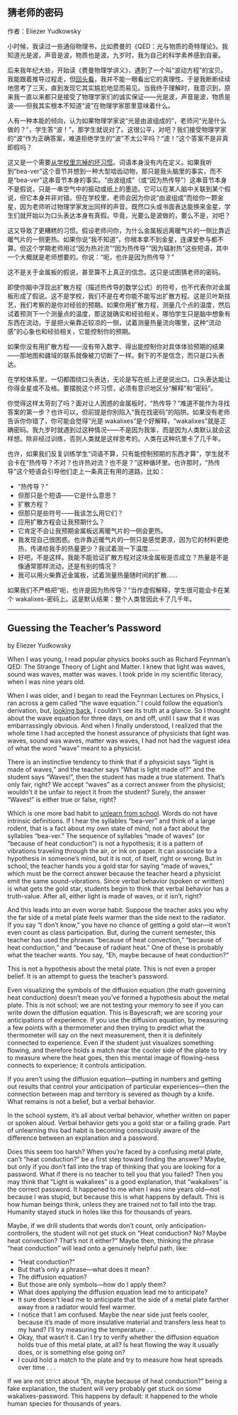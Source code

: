 ## 猜老师的密码

作者：Eliezer Yudkowsky

小时候，我读过一些通俗物理书，比如费曼的《QED：光与物质的奇特理论》。我知道光是波，声音是波，物质也是波。九岁时，我为自己的科学素养感到自豪。

后来我年纪大些，开始读《费曼物理学讲义》，遇到了一个叫“波动方程”的宝贝。我能跟着推导过程走，但[回头看](http://www.math.utah.edu/~pa/math/polya.html)，我并不能一眼看出它的真理性。于是我断断续续地思考了三天，直到发现它其实尴尬地显而易见。当我终于理解时，我意识到，原来我一直以来都只是接受了物理学家们的诚实保证——光是波，声音是波，物质是波——但我其实根本不知道“波”在物理学家那里意味着什么。

人有一种本能的倾向，认为如果物理学家说“光是由波组成的”，老师问“光是什么做的？”，学生答“波！”，那学生就说对了。这很公平，对吧？我们接受物理学家的“波”作为正确答案，难道拒绝学生的“波”不太公平吗？“波！”这个答案不是非真即假吗？

这又是一个需要[从学校里忘掉的坏习惯](https://www.lesswrong.com/lw/i2/two_more_things_to_unlearn_from_school/)。词语本身没有内在定义。如果我听到“bea-ver”这个音节并想到一种大型啮齿动物，那只是我头脑里的事实，而不是“bea-ver”这串音节本身的事实。“由波组成”（或“因为热传导”）这串音节本身不是假说，只是一串空气中的振动或纸上的墨迹。它可以在某人脑中关联到某个假说，但它本身并非对错。但在学校里，老师会因为你说“由波组成”而给你一颗金星，因为老师听过物理学家发出同样的声音。既然口头或书面表达能换来金星，学生们就开始以为口头表达本身有真假。毕竟，光要么是波做的，要么不是，对吧？

这又导致了更糟糕的习惯。假设老师问你，为什么金属板远离暖气片的一侧比靠近暖气片的一侧更热。如果你说“我不知道”，你根本拿不到金星，连课堂参与都不算。但这个学期老师用过“因为热对流”“因为热传导”“因为辐射热”这些短语，其中一个大概就是老师想要的。你说：“呃，也许是因为热传导？”

这不是关于金属板的假说，甚至算不上真正的信念。这只是试图猜老师的密码。

即使你脑中浮现出扩散方程（描述热传导的数学公式）的符号，也不代表你对金属板形成了假说。这不是学校，我们不是在考你能不能写出扩散方程。这是贝叶斯技艺，我们考察的是你对经验的预期。如果你用扩散方程，测量几个点的温度，然后试着预测下一个测量点的温度，那这就确实和经验相关。哪怕学生只是脑中想象有东西在流动，于是把火柴靠近较凉的一侧，试着测量热量流向哪里，这种“流动感”的心象也和经验相关，它能控制你的预期。

如果你没有用扩散方程——没有带入数字、得出能控制你对具体体验预期的结果——那地图和疆域的联系就像被刀切断了一样。剩下的不是信念，而只是口头表达。

在学校体系里，一切都围绕口头表达，无论是写在纸上还是说出口。口头表达能让你得金星或不及格。要摆脱这个坏习惯，必须有意识地区分“解释”和“密码”。

你觉得这样太苛刻了吗？面对让人困惑的金属板时，“热传导？”难道不能作为寻找答案的第一步？也许可以，但前提是你别陷入“我在找密码”的陷阱。如果没有老师告诉你你错了，你可能会觉得“光是 wakalixes”是个好解释，“wakalixes”就是正确密码。我九岁时就遇到过这种情况——不是因为我笨，而是因为人类默认就会这样想。除非经过训练，否则人类就是这样思考的。人类在这种坑里卡了几千年。

也许，如果我们反复训练学生“词语不算，只有能控制预期的东西才算”，学生就不会卡在“热传导？不对？也许热对流？也不是？”这种循环里。也许那时，“热传导”这个短语会引导他们走上一条真正有用的道路，比如：

- “热传导？”
- 但那只是个短语——它是什么意思？
- 扩散方程？
- 但那只是些符号——我该怎么用它们？
- 应用扩散方程会让我预期什么？
- 它肯定不会让我预期金属板远离暖气片的一侧会更热。
- 我发现自己很困惑。也许靠近暖气片的一侧只是感觉更凉，因为它的材料更绝热，传递给我手的热量更少？我试着测一下温度……
- 好吧，不是这样。我能不能验证扩散方程对这块金属板是否成立？热量是不是像通常那样流动，还是有别的情况？
- 我可以用火柴靠近金属板，试着测量热量随时间的扩散……

如果我们不严格把“呃，也许是因为热传导？”当作虚假解释，学生很可能会卡在某个 wakalixes-密码上。这是默认结果：整个人类曾因此卡了几千年。

---

## Guessing the Teacher’s Password

by Eliezer Yudkowsky

When I was young, I read popular physics books such as Richard Feynman’s QED: The Strange Theory of Light and Matter. I knew that light was waves, sound was waves, matter was waves. I took pride in my scientific literacy, when I was nine years old.

When I was older, and I began to read the Feynman Lectures on Physics, I ran across a gem called “the wave equation.” I could follow the equation’s derivation, but, [looking back](http://www.math.utah.edu/~pa/math/polya.html), I couldn’t see its truth at a glance. So I thought about the wave equation for three days, on and off, until I saw that it was embarrassingly obvious. And when I finally understood, I realized that the whole time I had accepted the honest assurance of physicists that light was waves, sound was waves, matter was waves, I had not had the vaguest idea of what the word “wave” meant to a physicist.

There is an instinctive tendency to think that if a physicist says “light is made of waves,” and the teacher says “What is light made of?” and the student says “Waves!”, then the student has made a true statement. That’s only fair, right? We accept “waves” as a correct answer from the physicist; wouldn’t it be unfair to reject it from the student? Surely, the answer “Waves!” is either true or false, right?

Which is one more bad habit to [unlearn from school](https://www.lesswrong.com/lw/i2/two_more_things_to_unlearn_from_school/). Words do not have intrinsic definitions. If I hear the syllables “bea-ver” and think of a large rodent, that is a fact about my own state of mind, not a fact about the syllables “bea-ver.” The sequence of syllables “made of waves” (or “because of heat conduction”) is not a hypothesis; it is a pattern of vibrations traveling through the air, or ink on paper. It can associate to a hypothesis in someone’s mind, but it is not, of itself, right or wrong. But in school, the teacher hands you a gold star for saying “made of waves,” which must be the correct answer because the teacher heard a physicist emit the same sound-vibrations. Since verbal behavior (spoken or written) is what gets the gold star, students begin to think that verbal behavior has a truth-value. After all, either light is made of waves, or it isn’t, right?

And this leads into an even worse habit. Suppose the teacher asks you why the far side of a metal plate feels warmer than the side next to the radiator. If you say “I don’t know,” you have no chance of getting a gold star—it won’t even count as class participation. But, during the current semester, this teacher has used the phrases “because of heat convection,” “because of heat conduction,” and “because of radiant heat.” One of these is probably what the teacher wants. You say, “Eh, maybe because of heat conduction?”

This is not a hypothesis about the metal plate. This is not even a proper belief. It is an attempt to guess the teacher’s password.

Even visualizing the symbols of the diffusion equation (the math governing heat conduction) doesn’t mean you’ve formed a hypothesis about the metal plate. This is not school; we are not testing your memory to see if you can write down the diffusion equation. This is Bayescraft; we are scoring your anticipations of experience. If you use the diffusion equation, by measuring a few points with a thermometer and then trying to predict what the thermometer will say on the next measurement, then it is definitely connected to experience. Even if the student just visualizes something flowing, and therefore holds a match near the cooler side of the plate to try to measure where the heat goes, then this mental image of flowing-ness connects to experience; it controls anticipation.

If you aren’t using the diffusion equation—putting in numbers and getting out results that control your anticipation of particular experiences—then the connection between map and territory is severed as though by a knife. What remains is not a belief, but a verbal behavior.

In the school system, it’s all about verbal behavior, whether written on paper or spoken aloud. Verbal behavior gets you a gold star or a failing grade. Part of unlearning this bad habit is becoming consciously aware of the difference between an explanation and a password.

Does this seem too harsh? When you’re faced by a confusing metal plate, can’t “heat conduction?” be a first step toward finding the answer? Maybe, but only if you don’t fall into the trap of thinking that you are looking for a password. What if there is no teacher to tell you that you failed? Then you may think that “Light is wakalixes” is a good explanation, that “wakalixes” is the correct password. It happened to me when I was nine years old—not because I was stupid, but because this is what happens by default. This is how human beings think, unless they are trained not to fall into the trap. Humanity stayed stuck in holes like this for thousands of years.

Maybe, if we drill students that words don’t count, only anticipation-controllers, the student will not get stuck on “Heat conduction? No? Maybe heat convection? That’s not it either?” Maybe then, thinking the phrase “heat conduction” will lead onto a genuinely helpful path, like:

- “Heat conduction?”
- But that’s only a phrase—what does it mean?
- The diffusion equation?
- But those are only symbols—how do I apply them?
- What does applying the diffusion equation lead me to anticipate?
- It sure doesn’t lead me to anticipate that the side of a metal plate farther away from a radiator would feel warmer.
- I notice that I am confused. Maybe the near side just feels cooler, because it’s made of more insulative material and transfers less heat to my hand? I’ll try measuring the temperature . . .
- Okay, that wasn’t it. Can I try to verify whether the diffusion equation holds true of this metal plate, at all? Is heat flowing the way it usually does, or is something else going on?
- I could hold a match to the plate and try to measure how heat spreads over time . . .

If we are not strict about “Eh, maybe because of heat conduction?” being a fake explanation, the student will very probably get stuck on some wakalixes-password. This happens by default: it happened to the whole human species for thousands of years.